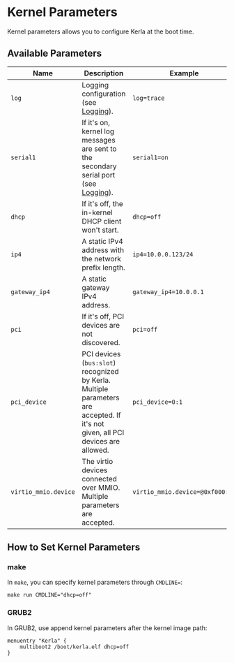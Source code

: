# Kernel Parameters

Kernel parameters allows you to configure Kerla at the boot time.

## Available Parameters

| Name                 | Description                                                                                                                     | Example                         |
|----------------------|---------------------------------------------------------------------------------------------------------------------------------|---------------------------------|
| `log`                | Logging configuration (see [Logging](logging)).                                                                                 | `log=trace`                     |
| `serial1`            | If it's on, kernel log messages are sent to the secondary serial port (see [Logging](logging)).                                 | `serial1=on`                    |
| `dhcp`               | If it's off, the in-kernel DHCP client won't start.                                                                             | `dhcp=off`                      |
| `ip4`                | A static IPv4 address with the network prefix length.                                                                           | `ip4=10.0.0.123/24`             |
| `gateway_ip4`        | A static gateway IPv4 address.                                                                                                  | `gateway_ip4=10.0.0.1`          |
| `pci`                | If it's off, PCI devices are not discovered.                                                                                    | `pci=off`                       |
| `pci_device`         | PCI devices (`bus:slot`) recognized by Kerla. Multiple parameters are accepted. If it's not given, all PCI devices are allowed. | `pci_device=0:1`                |
| `virtio_mmio.device` | The virtio devices connected over MMIO. Multiple parameters are accepted.                                                       | `virtio_mmio.device=@0xf000:12` |

## How to Set Kernel Parameters

### make

In `make`, you can specify kernel parameters through `CMDLINE=`:

```
make run CMDLINE="dhcp=off"
```

### GRUB2

In GRUB2, use append kernel parameters after the kernel image path:

```
menuentry "Kerla" {
    multiboot2 /boot/kerla.elf dhcp=off
}
```
